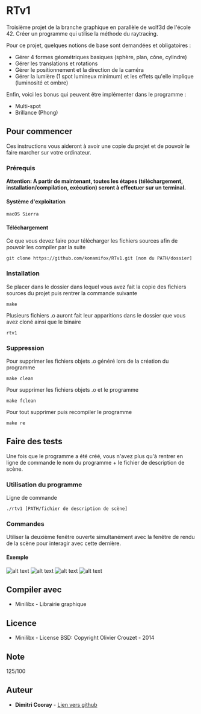 # RTv1

Troisième projet de la branche graphique en parallèle de wolf3d de l'école 42. Créer un programme qui utilise la méthode du 
raytracing.

Pour ce projet, quelques notions de base sont demandées et obligatoires :
* Gérer 4 formes géométriques basiques (sphère, plan, cône, cylindre)
* Gérer les translations et rotations
* Gérer le positionnement et la direction de la caméra
* Gérer la lumière (1 spot lumineux minimum) et les effets qu'elle implique (luminosité et ombre)

Enfin, voici les bonus qui peuvent être implémenter dans le programme :
* Multi-spot
* Brillance (Phong)

## Pour commencer

Ces instructions vous aideront à avoir une copie du projet et de pouvoir le faire marcher sur votre ordinateur.

### Prérequis

**Attention: A partir de maintenant, toutes les étapes (téléchargement, installation/compilation, exécution) seront à effectuer sur un terminal.**

#### Système d'exploitation

```
macOS Sierra
```

#### Téléchargement

Ce que vous devez faire pour télécharger les fichiers sources afin de pouvoir les compiler par la suite

```
git clone https://github.com/konamifox/RTv1.git [nom du PATH/dossier]
```

### Installation

Se placer dans le dossier dans lequel vous avez fait la copie des fichiers sources du projet puis rentrer la commande suivante

```
make
```

Plusieurs fichiers .o auront fait leur apparitions dans le dossier que vous avez cloné ainsi que le binaire

```
rtv1
```

### Suppression

Pour supprimer les fichiers objets .o généré lors de la création du programme

```
make clean
```

Pour supprimer les fichiers objets .o et le programme

```
make fclean
```

Pour tout supprimer puis recompiler le programme

```
make re
```

## Faire des tests

Une fois que le programme a été créé, vous n'avez plus qu'à rentrer en ligne de commande le nom du programme + le fichier 
de description de scène.

### Utilisation du programme

Ligne de commande

```
./rtv1 [PATH/fichier de description de scène]
```

### Commandes

Utiliser la deuxième fenêtre ouverte simultanément avec la fenêtre de rendu de la scène pour interagir avec cette dernière.

#### Exemple
![alt text](https://raw.githubusercontent.com/konamifox/photo/master/RTv1_1.jpeg?token=AT6ePGzIO0oJxvL3CMS76u6BBPgmAmITks5acek8wA%3D%3D)
![alt text](https://raw.githubusercontent.com/konamifox/photo/master/RTv1_2.jpeg?token=AT6ePP-MANreNtMJSJU2CjtGuAd68f0pks5acelBwA%3D%3D)
![alt text](https://raw.githubusercontent.com/konamifox/photo/master/RTv1_3.jpeg?token=AT6ePP5O0KiIMaqiaxz_hirFCRnecwvsks5acelLwA%3D%3D)
![alt text](https://raw.githubusercontent.com/konamifox/photo/master/RTv1_4.jpeg?token=AT6ePH_PF_xH2xLLEbL19faS6d5n-y7Hks5acelQwA%3D%3D)

## Compiler avec
* Minilibx - Librairie graphique

## Licence
* Minilibx - License BSD: Copyright Olivier Crouzet - 2014

## Note
125/100

## Auteur

* **Dimitri Cooray** - [Lien vers github](https://github.com/konamifox)
